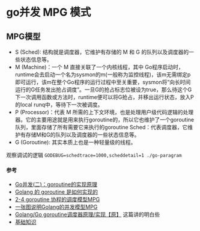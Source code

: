 # go并发 MPG 模式
## MPG模型
* S (Sched): 结构就是调度器，它维护有存储的 M 和 G 的队列以及调度器的一些状态信息等。
* M (Machine)：一个 M 直接关联了一个内核线程，其中 Go程序启动时，runtime会去启动一个名为sysmon的m(一般称为监控线程)，该m无需绑定p即可运行，该m在整个Go程序的运行过程中至关重要，sysmon将“向长时间运行的G任务发出抢占调度”。一旦G的抢占标志位被设为true，那么待这个G下一次调用函数或方法时，runtime便可以将G抢占，并移出运行状态，放入P的local runq中，等待下一次被调度。
* P (Processor)：代表 M 所需的上下文环境，也是处理用户级代码逻辑的处理器。它的主要用途就是用来执行goroutine的，所以它也维护了一个goroutine队列，里面存储了所有需要它来执行的goroutine Sched：代表调度器，它维护有存储M和G的队列以及调度器的一些状态信息等。  
* G (Goroutine): 其实本质上也是一种轻量级的线程。

观察调试的逻辑 `GODEBUG=schedtrace=1000,scheddetail=1 ./go-paragram`
#### 参考
* [Go并发(二)：goroutine的实现原理](https://zhuanlan.zhihu.com/p/82740001)
* [Golang 的 goroutine 是如何实现的](https://www.zhihu.com/question/20862617)
* [2-4 goroutine 协程的调度模型MPG](http://www.learnku.net/course/4/articles/124)
* [一张图说明Golang的并发模型MPG](https://juejin.im/post/5d6f42865188255eef1a78df)
* [Golang/Go goroutine调度器原理/实现【原】](https://www.cnblogs.com/sunsky303/p/11058728.html) 这篇讲的明白些
* [基础知识](https://qcrao.com/ishare/go-scheduler/#true%E5%9F%BA%E7%A1%80%E7%9F%A5%E8%AF%86)
